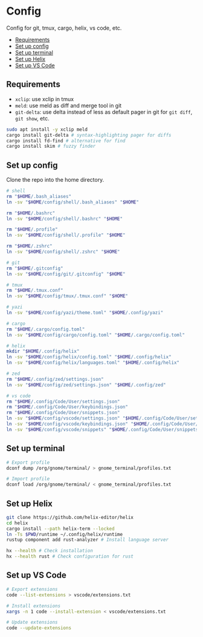<!-- markdownlint-disable MD031 -->

# Config

Config for git, tmux, cargo, helix, vs code, etc.

- [Requirements](#requirements)
- [Set up config](#set-up-config)
- [Set up terminal](#set-up-terminal)
- [Set up Helix](#set-up-helix)
- [Set up VS Code](#set-up-vs-code)

## Requirements

- `xclip`: use xclip in tmux
- `meld`: use meld as diff and merge tool in git
- `git-delta`: use delta instead of less as default pager in git for `git diff`,
  `git show`, etc.

``` bash
sudo apt install -y xclip meld
cargo install git-delta # syntax-highlighting pager for diffs
cargo install fd-find # alternative for find
cargo install skim # fuzzy finder
```

## Set up config

Clone the repo into the home directory.

``` bash
# shell
rm "$HOME/.bash_aliases"
ln -sv "$HOME/config/shell/.bash_aliases" "$HOME"

rm "$HOME/.bashrc"
ln -sv "$HOME/config/shell/.bashrc" "$HOME"

rm "$HOME/.profile"
ln -sv "$HOME/config/shell/.profile" "$HOME"

rm "$HOME/.zshrc"
ln -sv "$HOME/config/shell/.zshrc" "$HOME"

# git
rm "$HOME/.gitconfig"
ln -sv "$HOME/config/git/.gitconfig" "$HOME"

# tmux
rm "$HOME/.tmux.conf"
ln -sv "$HOME/config/tmux/.tmux.conf" "$HOME"

# yazi
ln -sv "$HOME/config/yazi/theme.toml" "$HOME/.config/yazi"

# cargo
rm "$HOME/.cargo/config.toml"
ln -sv "$HOME/config/cargo/config.toml" "$HOME/.cargo/config.toml"

# helix
mkdir "$HOME/.config/helix"
ln -sv "$HOME/config/helix/config.toml" "$HOME/.config/helix"
ln -sv "$HOME/config/helix/languages.toml" "$HOME/.config/helix"

# zed
rm "$HOME/.config/zed/settings.json"
ln -sv "$HOME/config/zed/settings.json" "$HOME/.config/zed"

# vs code
rm "$HOME/.config/Code/User/settings.json"
rm "$HOME/.config/Code/User/keybindings.json"
rm "$HOME/.config/Code/User/snippets.json"
ln -sv "$HOME/config/vscode/settings.json" "$HOME/.config/Code/User/settings.json"
ln -sv "$HOME/config/vscode/keybindings.json" "$HOME/.config/Code/User/keybindings.json"
ln -sv "$HOME/config/vscode/snippets" "$HOME/.config/Code/User/snippets"
```

## Set up terminal

``` bash
# Export profile
dconf dump /org/gnome/terminal/ > gnome_terminal/profiles.txt

# Import profile
dconf load /org/gnome/terminal/ < gnome_terminal/profiles.txt
```

## Set up Helix

``` bash
git clone https://github.com/helix-editor/helix
cd helix
cargo install --path helix-term --locked
ln -Ts $PWD/runtime ~/.config/helix/runtime
rustup component add rust-analyzer # Install language server

hx --health # Check installation
hx --health rust # Check configuration for rust
```

## Set up VS Code

``` bash
# Export extensions
code --list-extensions > vscode/extensions.txt

# Install extensions
xargs -n 1 code --install-extension < vscode/extensions.txt

# Update extensions
code --update-extensions
```
